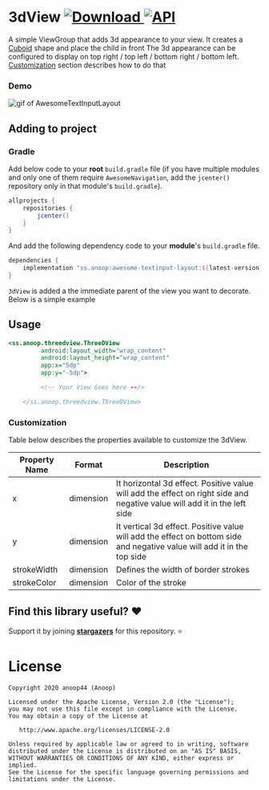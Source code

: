 # 3dView [ ![Download](https://api.bintray.com/packages/anoop44/maven/awesome-textinput-layout/images/download.svg?version=1.0.0) ](https://bintray.com/anoop44/maven/awesome-textinput-layout/1.0.0/link) <a href="https://android-arsenal.com/api?level=16"><img alt="API" src="https://img.shields.io/badge/API-16%2B-brightgreen.svg?style=flat"/></a>

A simple ViewGroup that adds 3d appearance to your view. It creates a [Cuboid](https://www.mathsisfun.com/geometry/cuboids-rectangular-prisms.html) shape and place the child in front
The 3d appearance can be configured to display on top right / top left / bottom right / bottom left. [Customization](https://github.com/anoop44/3dView#customization) section describes how to do that

### Demo
![gif of AwesomeTextInputLayout](https://raw.githubusercontent.com/anoop44/3dView/master/art/3dview.jpg)



## Adding to project

### Gradle
Add below code to your **root** `build.gradle` file (if you have multiple modules and only one of them require `AwesomeNavigation`, add the `jcenter()` repository only in that module's `build.gradle`).
```gradle
allprojects {
    repositories {
        jcenter()
    }
}
```
And add the following dependency code to your **module**'s `build.gradle` file.
```gradle
dependencies {
    implementation "ss.anoop:awesome-textinput-layout:${latest-version}"
}
```
`3dView` is added a the immediate parent of the view you want to decorate. Below is a simple example

## Usage
```xml
<ss.anoop.threedview.ThreeDView
         android:layout_width="wrap_content"
         android:layout_height="wrap_content"
         app:x="5dp"
         app:y="-5dp">

         <!-- Your View Goes here --/>

    </ss.anoop.threedview.ThreeDView>
```
### Customization

Table below describes the properties available to customize the 3dView.


| Property Name          | Format    | Description |
|------------------------|-----------|----------------------------------------------------------------------------------------------------------------------------------------------------------------------------------------------------------------------|
| x                      | dimension | It horizontal 3d effect. Positive value will add the effect on right side and negative value will add it in the left side                           |
| y                      | dimension | It vertical 3d effect. Positive value will add the effect on bottom side and negative value will add it in the top side                           |
| strokeWidth            | dimension | Defines the width of border strokes|
| strokeColor            | dimension | Color of the stroke |


## Find this library useful? :heart:
Support it by joining __[stargazers](https://github.com/anoop44/3dView/stargazers)__ for this repository. :star:

# License
```
Copyright 2020 anoop44 (Anoop)

Licensed under the Apache License, Version 2.0 (the "License");
you may not use this file except in compliance with the License.
You may obtain a copy of the License at

   http://www.apache.org/licenses/LICENSE-2.0

Unless required by applicable law or agreed to in writing, software
distributed under the License is distributed on an "AS IS" BASIS,
WITHOUT WARRANTIES OR CONDITIONS OF ANY KIND, either express or implied.
See the License for the specific language governing permissions and
limitations under the License.
```
